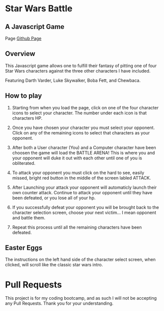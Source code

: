 # Star Wars Battle
## A Javascript Game

Page [Github Page](https://hegner123.github.io/starwarsbattle/)

## Overview

This Javascript game allows one to fulfill their fantasy of pitting one of four Star Wars characters against the three other characters I have included.

Featuring Darth Varder, Luke Skywalker, Boba Fett, and Chewbaca.

## How to play

1. Starting from when you load the page, click on one of the four character icons to select your character. The number under each icon is that characters HP.

2. Once you have chosen your character you must select your opponent. Click on any of the remaining icons to select that characters as your opponent.

3. After both a User character (You) and a Computer character have been choosen the game will load the BATTLE ARENA! This is where you and your opponent will duke it out with each other until one of you is obliterated.

4. To attack your opponent you must click on the hard to see, easily missed, bright red button in the middle of the screen labled ATTACK.

5. After Launching your attack your opponent will automaticly launch their own counter attack. Continue to attack your opponent until they have been defeated, or you lose all of your hp.

6. If you successfully defeat your opponent you will be brought back to the character selection screen, choose your next victim... I mean opponent and battle them.

7. Repeat this process until all the remaining characters have been defeated.

## Easter Eggs
The instructions on the left hand side of the character select screen, when clicked, will scroll like the classic star wars intro.

# Pull Requests

This project is for my coding bootcamp, and as such I will not be accepting any Pull Requests. Thank you for your understanding.